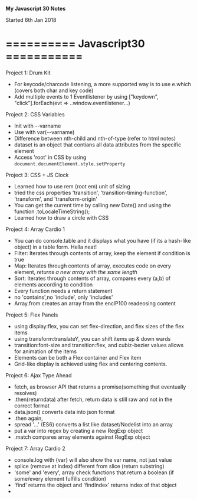 <b>My Javascript 30 Notes</b>

Started 6th Jan 2018

========== Javascript30 ===========
=========

Project 1: Drum Kit
- For keycode/charcode listening, a more supported way is to use e.which (covers both char and key code)
- Add multiple events to 1 Eventlistener by using ["keydown", "click"].forEach(evt => ..window.eventlistener...)

Project 2: CSS Variables
- Init with --varname
- Use with var(--varname)
- Difference between nth-child and nth-of-type (refer to html notes)
- dataset is an object that contians all data attributes from the specific element
- Access 'root' in CSS by using `document.documentElement.style.setProperty`

Project 3: CSS + JS Clock
- Learned how to use rem (root em) unit of sizing
- tried the css properties 'transition', 'transition-timing-function', 'transform', and 'transform-origin'
- You can get the current time by calling new Date() and using the function .toLocaleTimeString();
- Learned how to draw a circle with CSS

Project 4: Array Cardio 1
- You can do console.table and it displays what you have (if its a hash-like object) in a table form. Hella neat!
- Filter: Iterates through contents of array, keep the element if condition is true
- Map: Iterates through contents of array, executes code on every element, *returns a new array with the same length*
- Sort: Iterates through contents of array, compares every (a,b) of elements according to condition
- Every function needs a return statement
- no 'contains',no 'include', only 'includes'
- Array.from creates an array from the enclP100 readeosing content

Project 5: Flex Panels
- using display:flex, you can set flex-direction, and flex sizes of the flex items
- using transform:translateY, you can shift items up & down wards
- transition:font-size and transition:flex, and cubiz-bezier values allows for animation of the items
- Elements can be both a Flex container and Flex item
- Grid-like display is achieved using flex and centering contents.

Project 6: Ajax Type Ahead
- fetch, as browser API that returns a promise(something that eventually resolves)
- .then(returndata) after fetch, return data is still raw and not in the correct format
- data.json() converts data into json format 
- .then again, 
- spread '...' (ES6) converts a list like dataset/Nodelist into an array
- put a var into regex by creating a new RegExp object
- .match compares array elements against RegExp object

Project 7: Array Cardio 2
- console.log with {var} will also show the var name, not just value
- splice (remove at index) different from slice (return substring)
- 'some' and 'every', array check functions that return a boolean (if some/every element fulfills condition)
- 'find' returns the object and 'findIndex' returns index of that object
- 
